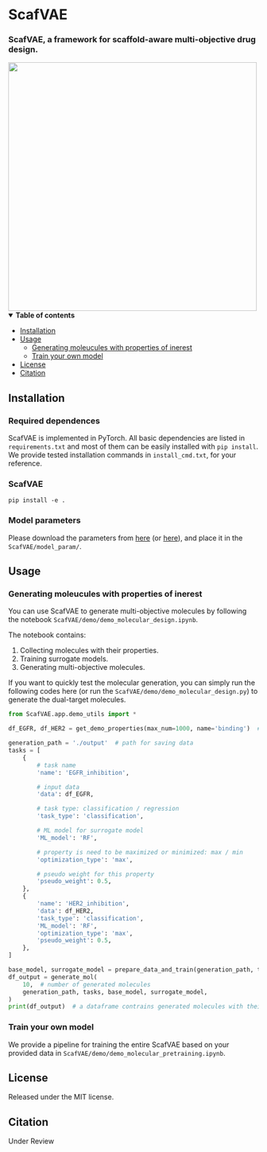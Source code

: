 # ScafVAE

### ScafVAE, a framework for scaffold-aware multi-objective drug design.

<img src="ScafVAE/img/Fig1_simple.png"  width="500" />

<details open><summary><b>Table of contents</b></summary>

- [Installation](#installation)
- [Usage](#usage)
  - [Generating moleucules with properties of inerest](#generation)
  - [Train your own model](#training)
- [License](#license)
- [Citation](#citation)
</details>


## Installation <a name="installation"></a>
### Required dependences
ScafVAE is implemented in PyTorch. All basic dependencies are listed in `requirements.txt` 
and most of them can be easily installed with `pip install`. 
We provide tested installation commands in `install_cmd.txt`, for your reference.

### ScafVAE
```pip install -e .```

### Model parameters
Please download the parameters from [here](https://1drv.ms/u/c/469b767efa9cca5a/Edeg5glwvEBKuKVceZ1W-_YBbW2z0vGkxPWRhNsy5d_2IQ?e=ntkjEr) (or [here](http://www.knightofnight.com/upload/data/ScafVAE/ScafVAE.chk)), and place it in the `ScafVAE/model_param/`.

## Usage <a name="usage"></a>

### Generating moleucules with properties of inerest <a name="generation"></a>

You can use ScafVAE to generate multi-objective molecules by following the notebook `ScafVAE/demo/demo_molecular_design.ipynb`.

The notebook contains:
1. Collecting molecules with their properties.
2. Training surrogate models.
3. Generating multi-objective molecules.

If you want to quickly test the molecular generation, you can simply run the following codes here (or run the `ScafVAE/demo/demo_molecular_design.py`) to generate the dual-target molecules.
```python
from ScafVAE.app.demo_utils import *

df_EGFR, df_HER2 = get_demo_properties(max_num=1000, name='binding')  # get molecules with their properties

generation_path = './output'  # path for saving data
tasks = [
    {
        # task name
        'name': 'EGFR_inhibition',

        # input data
        'data': df_EGFR,

        # task type: classification / regression
        'task_type': 'classification',

        # ML model for surrogate model
        'ML_model': 'RF',

        # property is need to be maximized or minimized: max / min
        'optimization_type': 'max',

        # pseudo weight for this property
        'pseudo_weight': 0.5,
    },
    {
        'name': 'HER2_inhibition',
        'data': df_HER2,
        'task_type': 'classification',
        'ML_model': 'RF',
        'optimization_type': 'max',
        'pseudo_weight': 0.5,
    },
]

base_model, surrogate_model = prepare_data_and_train(generation_path, tasks)
df_output = generate_mol(
    10,  # number of generated molecules
    generation_path, tasks, base_model, surrogate_model,
)
print(df_output)  # a dataframe contrains generated molecules with their properties
```


### Train your own model <a name="training"></a>

We provide a pipeline for training the entire ScafVAE based on your provided data in `ScafVAE/demo/demo_molecular_pretraining.ipynb`.

## License <a name="license"></a>
Released under the MIT license.

## Citation <a name="citation"></a>
Under Review




